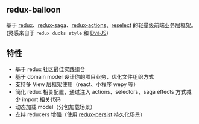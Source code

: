 ## redux-balloon

基于 [redux](https://github.com/reduxjs/redux)、[redux-saga](https://github.com/redux-saga/redux-saga)、[redux-actions](https://github.com/redux-utilities/redux-actions)、[reselect](https://github.com/reduxjs/reselect) 的轻量级前端业务层框架。(灵感来自于 `redux ducks style` 和 [DvaJS](https://dvajs.com/))



##  特性

- 基于 redux 社区最佳实践组合
- 基于 domain model 设计你的项目业务，优化文件组织方式
- 支持多 View 层框架使用（react、小程序 wepy 等）
- 简化 redux 相关配置，通过注入 actions、selectors、saga effects 方式减少 import 相关代码
- 动态加载 model（分包加载场景）
- 支持 reducers 增强（使用 [redux-persist](https://github.com/rt2zz/redux-persist) 持久化场景）

